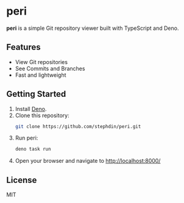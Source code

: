 # peri

**peri** is a simple Git repository viewer built with TypeScript and Deno.

## Features

- View Git repositories
- See Commits and Branches
- Fast and lightweight

## Getting Started

1. Install [Deno](https://deno.land/).
2. Clone this repository:
    ```sh
    git clone https://github.com/stephdin/peri.git
    ```
3. Run peri:
    ```sh
    deno task run
    ```
4. Open your browser and navigate to [http://localhost:8000/](http://localhost:8000/)

## License

MIT